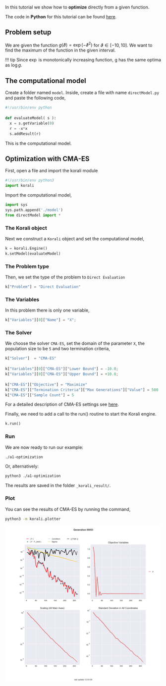

In this tutorial we show how to **optimize** directly from a
given function.

The code in **Python** for this tutorial can be found [here](https://github.com/cselab/skorali/blob/master/tutorials/a1-optimization).



## Problem setup
We are given the function $g(\vartheta)=\exp(-\vartheta^2)$ for $\vartheta\in[-10,10]$.
We want to find the maximum of the function in the given interval.

!!! tip
    Since $\exp$ is monotonically increasing function, g has the same optima
    as $\log g$.



##  The computational model
Create a folder named `model`. Inside, create a file with name `directModel.py` and paste the following code,
```python
#!/usr/bin/env python

def evaluateModel( s ):
  x = s.getVariable(0)
  r = -x*x
  s.addResult(r)
```
This is the computational model.




## Optimization with CMA-ES

First, open a file and import the korali module
```python
#!/usr/bin/env python3
import korali
```
Import the computational model,
```python
import sys
sys.path.append('./model')
from directModel import *
```



###  The Korali object

Next we construct a `Korali` object and set the computational model,
```python
k = korali.Engine()
k.setModel(evaluateModel)
```




###  The Problem type
Then, we set the type of the problem to `Direct Evaluation`
```python
k["Problem"] = "Direct Evaluation"
```

###  The Variables
In this problem there is only one variable,
```python
k["Variables"][0]["Name"] = "X";
```


###  The Solver
We choose the solver `CMA-ES`, set the domain of the parameter `X`, the population size to be `5` and two termination criteria,

```python
k["Solver"]  = "CMA-ES"

k["Variables"][0]["CMA-ES"]["Lower Bound"] = -10.0;
k["Variables"][0]["CMA-ES"]["Upper Bound"] = +10.0;

k["CMA-ES"]["Objective"] = "Maximize"
k["CMA-ES"]["Termination Criteria"]["Max Generations"]["Value"] = 500
k["CMA-ES"]["Sample Count"] = 5
```
For a detailed description of CMA-ES settings see [here](../../usage/solvers/optimizers/cmaes.md).

Finally, we need to add a call to the run() routine to start the Korali engine.

```python
k.run()
```

###  Run

We are now ready to run our example:

```bash
./a1-optimization
```

Or, alternatively:

```bash
python3 ./a1-optimization
```

The results are saved in the folder `_korali_result/`.


###  Plot

You can see the results of CMA-ES by running the command,
```sh
python3 -m korali.plotter
```

![figure](direct-cma.png)
